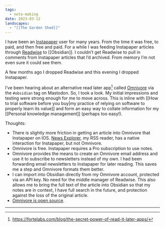 ```yaml
---
tags:
  - note-making
date: 2023-03-12
landscapes:
  - "[[The Garden Shed]]"
---
```

I have been an [Instapaper](https://www.instapaper.com) user for many years. From the time it was free, to paid, and then free and paid. For a while I was feeding Instapaper articles through [Readwise](https://readwise.io) to [[Obsidian]]. I couldn’t get Readwise to pull in comments from Instapaper articles that I’d archived. From memory I’m not even sure it could see them. 

A few months ago I dropped Readwise and this evening I dropped Instapaper.

I’ve been hearing about an alternative read later app[^1] called [Omnivore](https://omnivore.app) via the `#obsidian` tag on Mastodon. So, I took a look. My initial impressions and testing were strong enough for me to move across. This is inline with [[How to trial software before you buy|my practice of relying on software to properly learn its value]] and form an easy way to collate information for my [[Personal knowledge management]] (perhaps too easy!).

Thoughts:
- There is slightly more friction in getting an article into Omnivore that Instapaper on IOS. [News Explorer](https://betamagic.nl/products/newsexplorer.html), my RSS reader, has a native interaction for Instapaper, but not Omnivore.
- Omnivore is free. Instapaper requires a Pro subscription to use notes.
- Omnivore provides the means to create an Omnivore email address and use it to subscribe to newsletters instead of my own. I had been forwarding email newsletters to Instapaper for later reading. This saves me a step and Omnivore formats them better.
- I can import into Obsidian directly from my Omnivore account, protected via an API key. No need for the middle manager of Readwise. This also allows me to bring the full text of the article into Obsidian so that my notes are in context, I have full search in the future, and protection against the loss of the original article.
- [Omnivore is open source](https://github.com/omnivore-app/omnivore).
---- 

[^1]:	https://fortelabs.com/blog/the-secret-power-of-read-it-later-apps/
